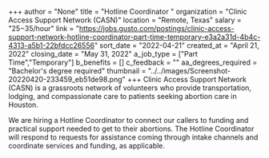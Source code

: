 +++
author = "None"
title = "Hotline Coordinator "
organization = "Clinic Access Support Network (CASN)"
location = "Remote, Texas"
salary = "$25-$35/hour"
link = "https://jobs.gusto.com/postings/clinic-access-support-network-hotline-coordinator-part-time-temporary-e3a2a31d-4b4c-4313-a5b1-22bfdcc26556"
sort_date = "2022-04-21"
created_at = "April 21, 2022"
closing_date = "May 31, 2022"
a_job_type = ["Part Time","Temporary"]
b_benefits = []
c_feedback = ""
aa_degrees_required = "Bachelor's degree required"
thumbnail = "../../images/Screenshot-20220420-233459_eb51de98.png"
+++
Clinic Access Support Network (CASN) is a grassroots network of volunteers who provide transportation, lodging, and compassionate care to patients seeking abortion care in Houston.

We are hiring a Hotline Coordinator to connect our callers to funding and practical support needed to get to their abortions. The Hotline Coordinator will respond to requests for assistance coming through intake channels and coordinate services and funding, as applicable.
